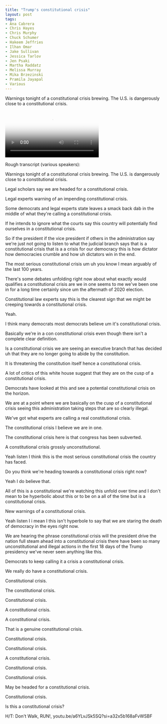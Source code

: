 ```yaml
---
title: "Trump's constitutional crisis"
layout: post
tags:
- Ana Cabrera
- Chris Hayes
- Chris Murphy
- Chuck Schumer
- Hakeem Jeffries
- Ilhan Omar
- Jake Sullivan
- Jessica Tarlov
- Jen Psaki
- Martha Raddatz
- Melissa Murray
- Mika Brzezinski
- Pramila Jayapal
- Various
---
```


Warnings tonight of a constitutional crisis brewing. The U.S. is dangerously close to a constitutional crisis.

<div class="embed-responsive embed-responsive-16by9" style="margin-bottom: 1em;"><video class="embed-responsive-item" controls poster="https://www.glockspiel.com/impeach45/2025-02-14-constitutional-crisis.jpg"><source src="https://www.glockspiel.com/impeach45/2025-02-14-constitutional-crisis.mp4" type="video/mp4"></video><br></div>

Rough transcript (various speakers):

Warnings tonight of a constitutional crisis brewing. The U.S. is dangerously close to a constitutional crisis.

Legal scholars say we are headed for a constitutional crisis.

Legal experts warning of an impending constitutional crisis.

Some democrats and legal experts state leaves a smack back dab in the middle of what they're calling a constitutional crisis.

If he intends to ignore what the courts say this country will potentially find ourselves in a constitutional crisis.

So if the president if the vice president if others in the administration say we're just not going to listen to what the judicial branch says that is a constitutional crisis that is a a crisis for our democracy this is how dictator how democracies crumble and how uh dictators win in the end.

The most serious constitutional crisis um uh you know I mean arguably of the last 100 years.

There's some debates unfolding right now about what exactly would qualifies a constitutional crisis are we in one seems to me we've been one in for a long time certainly since um the aftermath of 2020 election.

Constitutional law experts say this is the clearest sign that we might be creeping towards a constitutional crisis.

Yeah.

I think many democrats most democrats believe um it's constitutional crisis.

Basically we're in a con constitutional crisis even though there isn't a complete clear definition.

Is a constitutional crisis we are seeing an executive branch that has decided uh that they are no longer going to abide by the constitution.

It is threatening the constitution itself hence a constitutional crisis.

A lot of critics of this white house suggest that they are on the cusp of a constitutional crisis.

Democrats have looked at this and see a potential constitutional crisis on the horizon.

We are at a point where we are basically on the cusp of a constitutional crisis seeing this administration taking steps that are so clearly illegal.

We've got what experts are calling a real constitutional crisis.

The constitutional crisis I believe we are in one.

The constitutional crisis here is that congress has been subverted.

A constitutional crisis grossly unconstitutional.

Yeah listen I think this is the most serious constitutional crisis the country has faced.

Do you think we're heading towards a constitutional crisis right now?

Yeah I do believe that.

All of this is a constitutional we're watching this unfold over time and I don't mean to be hyperbolic about this or to be on a all of the time but is a constitutional crisis.

New warnings of a constitutional crisis.

Yeah listen I i mean I this isn't hyperbole to say that we are staring the death of democracy in the eyes right now.

We are hearing the phrase constitutional crisis will the president drive the nation full steam ahead into a constitutional crisis there have been so many unconstitutional and illegal actions in the first 18 days of the Trump presidency we've never seen anything like this.

Democrats to keep calling it a crisis a constitutional crisis.

We really do have a constitutional crisis.

Constitutional crisis.

The constitutional crisis.

Constitutional crisis.

A constitutional crisis.

A constitutional crisis.

That is a genuine constitutional crisis.

Constitutional crisis.

Constitutional crisis.

A constitutional crisis.

Constitutional crisis.

Constitutional crisis.

May be headed for a constitutional crisis.

Constitutional crisis.

Is this a constitutional crisis?

H/T: Don't Walk, RUN!, youtu.be/a6YLvJSk5SQ?si=a32x5b168aFvWSBF
